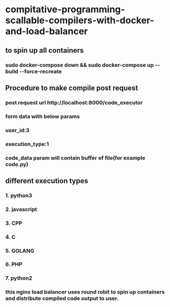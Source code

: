 # compitative-programming-scallable-compilers-with-docker-and-load-balancer


## to spin up all containers
### sudo docker-compose down && sudo docker-compose up --build --force-recreate

## Procedure to make compile post request
### post request url http://localhost:8000/code_executor

### form data with below params
### user_id:3
### execution_type:1
### code_data param will contain buffer of file(for example code.py)

## different execution types
### 1. python3
### 2. javascript
### 3. CPP
### 4. C
### 5. GOLANG
### 6. PHP
### 7. python2



### this nginx load balancer uses round robit to spin up containers and distribute compiled code output to user.